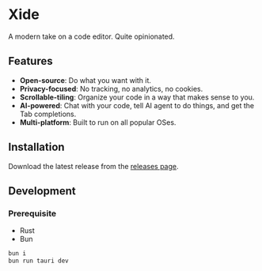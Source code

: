 # Xide

A modern take on a code editor. Quite opinionated.

## Features

- **Open-source**: Do what you want with it.
- **Privacy-focused**: No tracking, no analytics, no cookies.
- **Scrollable-tiling**: Organize your code in a way that makes sense to you.
- **AI-powered**: Chat with your code, tell AI agent to do things, and get the Tab completions.
- **Multi-platform**: Built to run on all popular OSes.

## Installation

Download the latest release from the [releases page](https://github.com/ryuz/xide/releases).

## Development

### Prerequisite

- Rust
- Bun

```bash
bun i
bun run tauri dev
```
